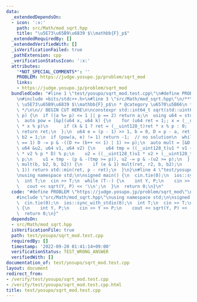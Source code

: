 ```yaml
---
data:
  _extendedDependsOn:
  - icon: ':x:'
    path: src/Math/mod_sqrt.hpp
    title: "\u5E73\u65B9\u6839 $\\mathbb{F}_p$"
  _extendedRequiredBy: []
  _extendedVerifiedWith: []
  _isVerificationFailed: true
  _pathExtension: cpp
  _verificationStatusIcon: ':x:'
  attributes:
    '*NOT_SPECIAL_COMMENTS*': ''
    PROBLEM: https://judge.yosupo.jp/problem/sqrt_mod
    links:
    - https://judge.yosupo.jp/problem/sqrt_mod
  bundledCode: "#line 1 \"test/yosupo/sqrt_mod.test.cpp\"\n#define PROBLEM \"https://judge.yosupo.jp/problem/sqrt_mod\"\
    \n#include <bits/stdc++.h>\n#line 3 \"src/Math/mod_sqrt.hpp\"\n/**\n * @title\
    \ \u5E73\u65B9\u6839 $\\mathbb{F}_p$\n * @category \u6570\u5B66\n * O(log p)\n\
    \ */\n\n// BEGIN CUT HERE\n\nconstexpr std::int64_t sqrt(std::uint64_t a, std::uint64_t\
    \ p) {\n  if ((a %= p) <= 1 || p == 2) return a;\n  using u64 = std::uint64_t;\n\
    \  auto pow = [&p](u64 x, u64 k) {\n    for (u64 ret = 1;; x = (__uint128_t)x\
    \ * x % p)\n      if (k & 1 ? ret = (__uint128_t)ret * x % p : 0; !(k >>= 1))\
    \ return ret;\n  };\n  u64 e = (p - 1) >> 1, b = 0, D = p - a, ret = 1, r2 = 0,\
    \ b2 = 1;\n  if (pow(a, e) != 1) return -1;  // no solution\n  while (pow(D, e)\
    \ == 1) D -= p & -((D += (b++ << 1) | 1) >= p);\n  auto mult = [&D, &p](u64 &u1,\
    \ u64 &u2, u64 v1, u64 v2) {\n    u64 tmp = ((__uint128_t)u1 * v1 + (__uint128_t)u2\
    \ * v2 % p * D) % p;\n    u2 = ((__uint128_t)u1 * v2 + (__uint128_t)u2 * v1) %\
    \ p;\n    u1 = tmp - (p & -(tmp >= p)), u2 -= p & -(u2 >= p);\n  };\n  for (++e;;\
    \ mult(b, b2, b, b2)) {\n    if (e & 1) mult(ret, r2, b, b2);\n    if (!(e >>=\
    \ 1)) return std::min(ret, p - ret);\n  }\n}\n#line 4 \"test/yosupo/sqrt_mod.test.cpp\"\
    \nusing namespace std;\n\nsigned main() {\n  cin.tie(0);\n  ios::sync_with_stdio(0);\n\
    \  int T;\n  cin >> T;\n  while (T--) {\n    int Y, P;\n    cin >> Y >> P;\n \
    \   cout << sqrt(Y, P) << '\\n';\n  }\n  return 0;\n}\n"
  code: "#define PROBLEM \"https://judge.yosupo.jp/problem/sqrt_mod\"\n#include <bits/stdc++.h>\n\
    #include \"src/Math/mod_sqrt.hpp\"\nusing namespace std;\n\nsigned main() {\n\
    \  cin.tie(0);\n  ios::sync_with_stdio(0);\n  int T;\n  cin >> T;\n  while (T--)\
    \ {\n    int Y, P;\n    cin >> Y >> P;\n    cout << sqrt(Y, P) << '\\n';\n  }\n\
    \  return 0;\n}"
  dependsOn:
  - src/Math/mod_sqrt.hpp
  isVerificationFile: true
  path: test/yosupo/sqrt_mod.test.cpp
  requiredBy: []
  timestamp: '2022-09-20 01:41:14+09:00'
  verificationStatus: TEST_WRONG_ANSWER
  verifiedWith: []
documentation_of: test/yosupo/sqrt_mod.test.cpp
layout: document
redirect_from:
- /verify/test/yosupo/sqrt_mod.test.cpp
- /verify/test/yosupo/sqrt_mod.test.cpp.html
title: test/yosupo/sqrt_mod.test.cpp
---
```

